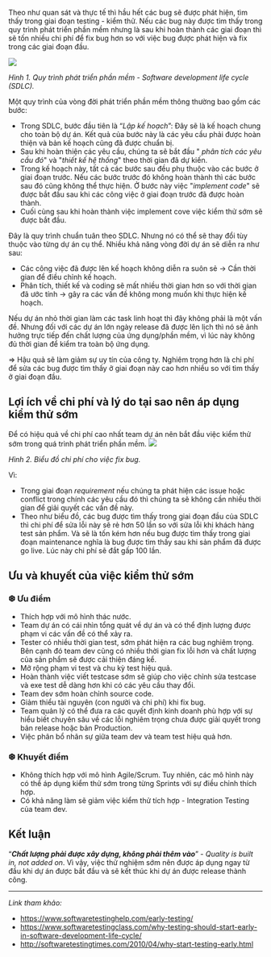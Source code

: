 Theo như quan sát và thực tế thì hầu hết các bug sẽ được phát hiện, tìm thấy trong giai đoạn testing - kiểm thử. Nếu các bug này được tìm thấy trong quy trình phát triển phần mềm nhưng là sau khi hoàn thành các giai đoạn thì sẽ tốn nhiều chi phí để fix bug hơn so với việc bug được phát hiện và fix trong các giai đoạn đầu.

![](https://images.viblo.asia/9842d3fe-73e4-4b64-810e-661d6c132fa5.png)

*Hình 1. Quy trình phát triển phần mềm - Software development life cycle (SDLC).*

Một quy trình của vòng đời phát triển phần mềm thông thường bao gồm các bước:
- Trong SDLC, bước đầu tiên là “*Lập kế hoạch*”: Đây sẽ là kế hoạch chung cho toàn bộ dự án. Kết quả của bước này là các yêu cầu phải được hoàn thiện và bản kế hoạch cũng đã được chuẩn bị.
- Sau khi hoàn thiện các yêu cầu, chúng ta sẽ bắt đầu " *phân tích các yêu cầu đó*" và "*thiết kế hệ thống*" theo thời gian đã dự kiến.
- Trong kế hoạch này, tất cả các bước sau đều phụ thuộc vào các bước ở giai đoạn trước. Nếu các bước trước đó không hoàn thành thì các bước sau đó cũng không thể thực hiện. Ở bước này việc "*implement code*" sẽ được bắt đầu sau khi các công việc ở giai đoạn trước đã được hoàn thành.
- Cuối cùng sau khi hoàn thành việc implement cove việc kiểm thử sớm sẽ được bắt đầu.

Đây là quy trình chuẩn tuân theo SDLC. Nhưng nó có thể sẽ thay đổi tùy thuộc vào từng dự án cụ thể. Nhiều khả năng vòng đời dự án sẽ diễn ra như sau:
- Các công việc đã được lên kế hoạch không diễn ra suôn sẻ -> Cần thời gian để điều chỉnh kế hoạch.
- Phân tích, thiết kế và coding sẽ mất nhiều thời gian hơn so với thời gian đã ước tính -> gây ra các vấn đề không mong muốn khi thực hiện kế hoạch.

Nếu dự án nhỏ thời gian làm các task linh hoạt thì đây không phải là một vấn đề. Nhưng đối với các dự án lớn ngày release đã được lên lịch thì nó sẽ ảnh hưởng trực tiếp đến chất lượng của ứng dụng/phần mềm, vì lúc này không đủ thời gian để kiểm tra toàn bộ ứng dụng. 

=>  Hậu quả sẽ làm giảm sự uy tín của công ty. Nghiêm trọng hơn là chi phí để sửa các bug được tìm thấy ở giai đoạn này cao hơn nhiều so với tìm thấy ở giai đoạn đầu.
## Lợi ích về chi phí và lý do tại sao nên áp dụng kiểm thử sớm 
Để có hiệu quả về chi phí cao nhất team dự án nên bắt đầu việc kiểm thử sớm trong quá trình phát triển phần mềm.
![](https://images.viblo.asia/a6b091a2-c8fa-49a5-895c-92f214f66934.png)

*Hình 2. Biểu đồ chi phí cho việc fix bug.*

Vì:
- Trong giai đoạn *requirement* nếu chúng ta phát hiện các issue hoặc conflict trong chính các yêu cầu đó thì chúng ta sẽ không cần nhiều thời gian để giải quyết các vấn đề này. 
- Theo như biểu đồ, các bug được tìm thấy trong giai đoạn đầu của SDLC thì chi phí để sửa lỗi này sẽ rẻ hơn 50 lần so với sửa lỗi khi khách hàng test sản phẩm. Và sẽ là tốn kém hơn nếu bug được tìm thấy trong giai đoạn maintenance nghĩa là bug được tìm thấy sau khi sản phẩm đã được go live. Lúc này chi phí sẽ đắt gấp 100 lần.
## Ưu và khuyết của việc kiểm thử sớm
### ❆ Ưu điểm
- Thích hợp với mô hình thác nước.
- Team dự án có cái nhìn tổng quát về dự án và có thể định lượng được phạm vi các vấn đề có thể xảy ra. 
- Tester có nhiều thời gian test, sớm phát hiện ra các bug nghiêm trọng. Bên cạnh đó team dev cũng có nhiều thời gian fix lỗi hơn và chất lượng của sản phẩm sẽ được cải thiện đáng kể.
- Mở rộng phạm vi test và chu kỳ test hiệu quả.
- Hoàn thành việc viết testcase sớm sẽ giúp cho việc chỉnh sửa testcase và exe test dễ dàng hơn khi có các yêu cầu thay đổi.
- Team dev sớm hoàn chỉnh source code.
- Giảm thiểu tài nguyên (con người và chi phí) khi fix bug.
- Team quản lý có thể đưa ra các quyết định kinh doanh phù hợp với sự hiểu biết chuyên sâu về các lỗi nghiêm trọng chưa được giải quyết trong bản release hoặc bản Production.
- Việc phân bổ nhân sự giữa team dev và team test hiệu quả hơn.
### ❆ Khuyết điểm
- Không thích hợp với mô hình Agile/Scrum. Tuy nhiên, các mô hình này có thể áp dụng kiểm thử sớm trong từng Sprints với sự điều chỉnh thích hợp.
- Có khả năng làm sẽ giảm việc kiểm thử tích hợp -  Integration Testing của team dev.

## Kết luận
“***Chất lượng phải được xây dựng, không phải thêm vào***” -  *Quality is built in, not added on*. Vì vậy, việc thử nghiệm sớm nên được áp dụng ngay từ đầu khi dự án được bắt đầu và sẽ kết thúc khi dự án được release thành công.



---------------------------------------------------------------------------------------------------------------------------------------------
*Link tham khảo:*
- https://www.softwaretestinghelp.com/early-testing/ 
- https://www.softwaretestingclass.com/why-testing-should-start-early-in-software-development-life-cycle/ 
- http://softwaretestingtimes.com/2010/04/why-start-testing-early.html